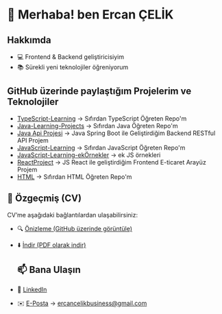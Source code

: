 # 👋 Merhaba! ben Ercan ÇELİK 

##  Hakkımda
- 💻 Frontend & Backend geliştiricisiyim
- 📚 Sürekli yeni teknolojiler öğreniyorum
 
##  GitHub üzerinde paylaştığım Projelerim  ve Teknolojiler

- [TypeScript-Learning](https://github.com/ercancelikbusiness/TypeScript-Learning) -> Sıfırdan TypeScript Öğreten Repo'm
- [Java-Learning-Projects](https://github.com/ercancelikbusiness/Java-Learning-Projects) -> Sıfırdan Java  Öğreten Repo'm
- [Java Api Projesi](https://github.com/ercancelikbusiness/northwind) -> Java Spring Boot ile Geliştirdiğim Backend RESTful API Projem
- [JavaScript-Learning](https://github.com/ercancelikbusiness/JavaScriptLearningAndDevelopment) -> Sıfırdan JavaScript  Öğreten Repo'm
- [JavaScript-Learning-ekÖrnekler](https://github.com/ercancelikbusiness/SomeExtraExamplesOfJavaScript) -> ek JS örnekleri
- [ReactProject](https://github.com/ercancelikbusiness/ReactProject) -> JS React ile geliştirdiğim Frontend E-ticaret Arayüz Projem
- [HTML](https://github.com/ercancelikbusiness/HTML-Project-) -> Sıfırdan HTML  Öğreten Repo'm

## 📄 Özgeçmiş (CV)

CV’me aşağıdaki bağlantılardan ulaşabilirsiniz:

- 🔍 [Önizleme (GitHub üzerinde görüntüle)](https://github.com/ercancelikbusiness/Ercan-Celik-CV/blob/main/ErcanCelikCVGuncell.pdf)
- ⬇️ [İndir (PDF olarak indir)](https://github.com/ercancelikbusiness/Ercan-Celik-CV/raw/main/ErcanCelikCVGuncell.pdf)


  ## 📫 Bana Ulaşın
- 💼 [LinkedIn](https://www.linkedin.com/in/ercan-çelik-7b13a9324)
- ✉️ [E-Posta](mailto:ercancelikbusiness@gmail.com) -> ercancelikbusiness@gmail.com

